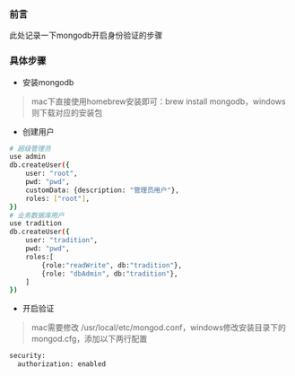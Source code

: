 ### 前言
此处记录一下mongodb开启身份验证的步骤

### 具体步骤
- 安装mongodb
> mac下直接使用homebrew安装即可：brew install mongodb，windows则下载对应的安装包
- 创建用户
``` bash
# 超级管理员
use admin
db.createUser({
    user: "root",
    pwd: "pwd",
    customData: {description: "管理员用户"},
    roles: ["root"],
})
# 业务数据库用户
use tradition
db.createUser({
    user: "tradition",
    pwd: "pwd",
    roles:[
        {role:"readWrite", db:"tradition"},
        {role: "dbAdmin", db:"tradition"},
    ]
})	
```
- 开启验证
> mac需要修改 /usr/local/etc/mongod.conf，windows修改安装目录下的mongod.cfg，添加以下两行配置
``` bash
security:
  authorization: enabled
```